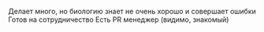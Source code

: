 
Делает много, но биологию знает не очень хорошо и совершает ошибки
Готов на сотрудничество
Есть PR менеджер (видимо, знакомый)
